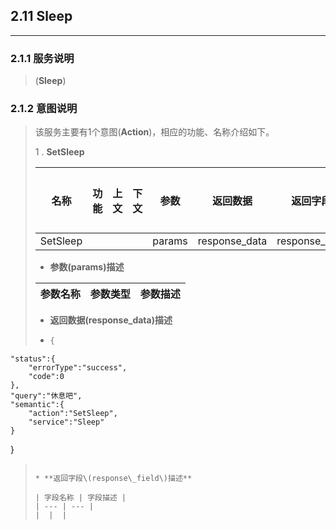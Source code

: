 ## 2.11 Sleep

---

### 2.1.1 服务说明

> \(**Sleep**\)

### 2.1.2 意图说明

> 该服务主要有1个意图\(**Action**\)，相应的功能、名称介绍如下。
>
>
> 1 . **SetSleep**
>
>   | 名称 | 功能 | 上文 | 下文 | 参数 | 返回数据 | 返回字段 | 输入样例 |
>   | --- | --- | --- | --- | --- | --- | --- | --- |
>   | SetSleep |   |   |  | params | response\_data | response\_field |   |
>
>
>  * **参数\(params\)描述**
>
>   | 参数名称 | 参数类型 | 参数描述 |
>   | --- | --- | --- |
>
>  * **返回数据\(response\_data\)描述**
>
>  * ```go
>    {
    "status":{
        "errorType":"success",
        "code":0
    },
    "query":"休息吧",
    "semantic":{
        "action":"SetSleep",
        "service":"Sleep"
    }
}
>
>    ```
>
>  * **返回字段\(response\_field\)描述**
>
>   | 字段名称 | 字段描述 |
>   | --- | --- |
>   |  |  |
>
